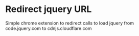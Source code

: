 # Redirect jquery URL
Simple chrome extension to redirect calls to load jquery from code.jquery.com to cdnjs.cloudflare.com
